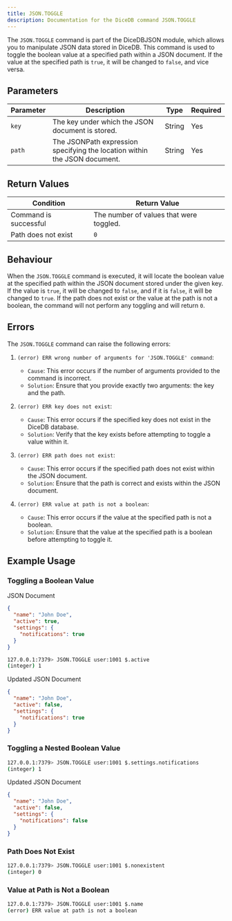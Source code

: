 ```yaml
---
title: JSON.TOGGLE
description: Documentation for the DiceDB command JSON.TOGGLE
---
```


The `JSON.TOGGLE` command is part of the DiceDBJSON module, which allows you to manipulate JSON data stored in DiceDB. This command is used to toggle the boolean value at a specified path within a JSON document. If the value at the specified path is `true`, it will be changed to `false`, and vice versa.

## Parameters
| Parameter | Description                                                                 | Type   | Required |
| --------- | --------------------------------------------------------------------------- | ------ | -------- |
| `key`     | The key under which the JSON document is stored.                          | String | Yes      |
| `path`    | The JSONPath expression specifying the location within the JSON document. | String | Yes      |


## Return Values

| Condition                           | Return Value                                                                 |
| ----------------------------------- | ---------------------------------------------------------------------------- |
| Command is successful               | The number of values that were toggled.                                    |
| Path does not exist                 | `0`                                                                          |


## Behaviour

When the `JSON.TOGGLE` command is executed, it will locate the boolean value at the specified path within the JSON document stored under the given key. If the value is `true`, it will be changed to `false`, and if it is `false`, it will be changed to `true`. If the path does not exist or the value at the path is not a boolean, the command will not perform any toggling and will return `0`.

## Errors

The `JSON.TOGGLE` command can raise the following errors:

1. `(error) ERR wrong number of arguments for 'JSON.TOGGLE' command`:

   - `Cause`: This error occurs if the number of arguments provided to the command is incorrect.
   - `Solution`: Ensure that you provide exactly two arguments: the key and the path.

2. `(error) ERR key does not exist`:

   - `Cause`: This error occurs if the specified key does not exist in the DiceDB database.
   - `Solution`: Verify that the key exists before attempting to toggle a value within it.

3. `(error) ERR path does not exist`:

   - `Cause`: This error occurs if the specified path does not exist within the JSON document.
   - `Solution`: Ensure that the path is correct and exists within the JSON document.

4. `(error) ERR value at path is not a boolean`:

   - `Cause`: This error occurs if the value at the specified path is not a boolean.
   - `Solution`: Ensure that the value at the specified path is a boolean before attempting to toggle it.

## Example Usage

### Toggling a Boolean Value

JSON Document

```json
{
  "name": "John Doe",
  "active": true,
  "settings": {
    "notifications": true
  }
}
```

```bash
127.0.0.1:7379> JSON.TOGGLE user:1001 $.active
(integer) 1
```

Updated JSON Document

```json
{
  "name": "John Doe",
  "active": false,
  "settings": {
    "notifications": true
  }
}
```

### Toggling a Nested Boolean Value

```bash
127.0.0.1:7379> JSON.TOGGLE user:1001 $.settings.notifications
(integer) 1
```

Updated JSON Document

```json
{
  "name": "John Doe",
  "active": false,
  "settings": {
    "notifications": false
  }
}
```

### Path Does Not Exist

```bash
127.0.0.1:7379> JSON.TOGGLE user:1001 $.nonexistent
(integer) 0
```

### Value at Path is Not a Boolean

```bash
127.0.0.1:7379> JSON.TOGGLE user:1001 $.name
(error) ERR value at path is not a boolean
```

